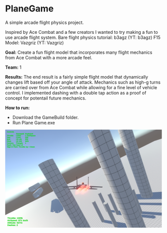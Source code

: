 # PlaneGame
A simple arcade flight physics project.

Inspired by Ace Combat and a few creators I wanted to try making a fun to use arcade flight system.
Bare flight physics tutorial: b3agz (YT: b3agz)
F15 Model: Vazgriz (YT: Vazgriz)

<b>Goal:</b> Create a fun flight model that incorporates many flight mechanics from Ace Combat with a more arcade feel.

<b>Team:</b> 1

<b>Results:</b> The end result is a fairly simple flight model that dynamically changes lift based off your angle of attack. Mechanics such as high-g turns are carried over from Ace Combat while allowing for a fine level of vehicle control. I implemented dashing with a double tap action as a proof of concept for potentail future mechanics.
 
<b>How to run:</b>
- Download the GameBuild folder.
- Run Plane Game.exe

![alt text](https://github.com/anthonyCGit/PlaneGame/blob/main/Preview.png)
